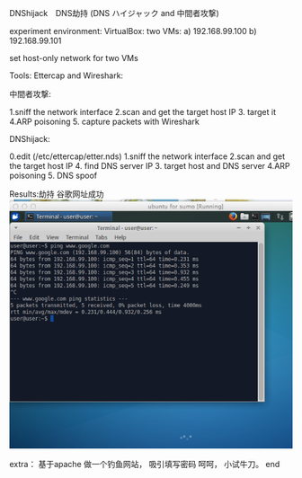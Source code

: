 DNShijack　DNS劫持 (DNS ハイジャック and 中間者攻撃)

experiment environment:
VirtualBox:
two VMs: a) 192.168.99.100
         b) 192.168.99.101

set host-only network for two VMs

Tools:  Ettercap and Wireshark:

中間者攻撃:

1.sniff the network interface
2.scan and get the target host IP
3. target it
4.ARP poisoning
5. capture packets with Wireshark

DNShijack:

0.edit (/etc/ettercap/etter.nds)
1.sniff the network interface
2.scan and get the target host IP
4. find DNS server IP
3. target host and DNS server
4.ARP poisoning
5. DNS spoof



Results:劫持 谷歌网址成功
![image](https://github.com/pengminjiong/dnshijacktest/blob/master/Screen2.png)





extra： 基于apache 做一个钓鱼网站， 吸引填写密码 呵呵， 小试牛刀。
end
